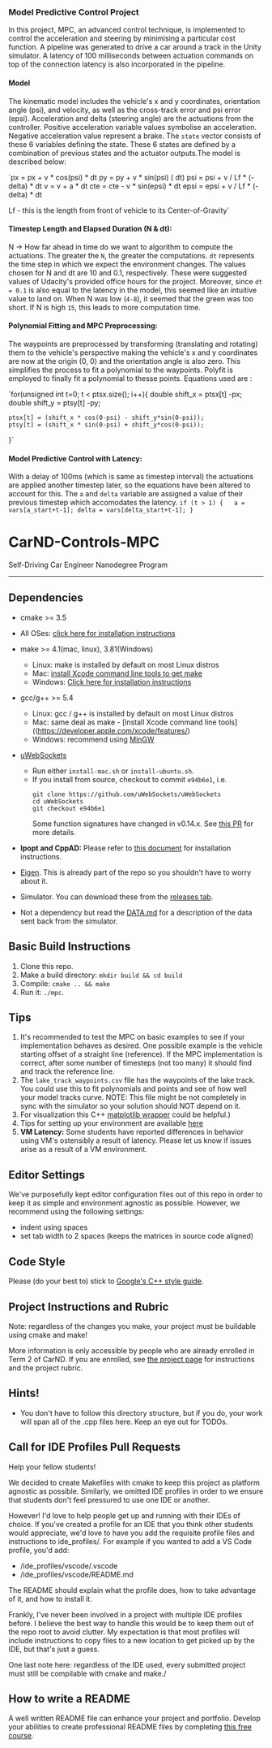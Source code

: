 ### Model Predictive Control Project
In this project, MPC, an advanced control technique, is implemented to control the acceleration and steering by minimising a particular cost function. A pipeline was generated to drive a car around a track in the Unity simulator. A latency of 100 milliseconds between actuation commands on top of the connection latency is also incorporated in the pipeline.

#### Model
The kinematic model includes the vehicle's x and y coordinates, orientation angle (psi), and velocity, as well as the cross-track error and psi error (epsi). Acceleration and delta (steering angle) are the actuations from the controller. Positive acceleration variable values symbolise an acceleration. Negative acceleration value represent a brake. The `state` vector consists of these 6 variables defining the state. These 6 states are defined by a combination of previous states and the actuator outputs.The model is described below: 

`px = px + v * cos(psi) * dt
py = py + v * sin(psi) ( dt)
psi = psi + v / Lf * (-delta) * dt
v = v + a * dt
cte = cte - v * sin(epsi) * dt
epsi = epsi +  v / Lf * (-delta) * dt

Lf - this is the length from front of vehicle to its Center-of-Gravity`

#### Timestep Length and Elapsed Duration (N & dt):
N -> How far ahead in time do we want to algorithm to compute the actuations. The greater the `N`, the greater the computations.  `dt` represents the time step in which we expect the environment changes. The values chosen for N and dt are 10 and 0.1, respectively. These were suggested values of Udacity's provided office hours for the project. Moreover, since `dt = 0.1` is also equal to the latency in the model, this seemed like an intuitive value to land on. When N was low (`4-8`), it seemed that the green was too short. If N is high `15`, this leads to more computation time.

#### Polynomial Fitting and MPC Preprocessing: 
The waypoints are preprocessed by transforming (translating and rotating) them to the vehicle's perspective making the vehicle's x and y coordinates are now at the origin (0, 0) and the orientation angle is also zero. This simplifies the process to fit a polynomial to the waypoints. Polyfit is employed to finally fit a polynomial to thesse points. Equations used are :

`for(unsigned int t=0; t < ptsx.size(); i++){
	double shift_x = ptsx[t] -px;
	double shift_y = ptsy[t] -py;
	
	ptsx[t] = (shift_x * cos(0-psi) - shift_y*sin(0-psi));
	ptsy[t] = (shift_x * sin(0-psi) + shift_y*cos(0-psi));
}`


#### Model Predictive Control with Latency:
With a delay of 100ms (which is same as timestep interval) the actuations are applied another timestep later, so the equations have been altered to account for this. The `a` and `delta` variable are assigned a value of their previous timestep which accomodates the latency.
`
if (t > 1) {  
   a = vars[a_start+t-1];
   delta = vars[delta_start+t-1];
      }
`
# CarND-Controls-MPC
Self-Driving Car Engineer Nanodegree Program

---

## Dependencies

* cmake >= 3.5
 * All OSes: [click here for installation instructions](https://cmake.org/install/)
* make >= 4.1(mac, linux), 3.81(Windows)
  * Linux: make is installed by default on most Linux distros
  * Mac: [install Xcode command line tools to get make](https://developer.apple.com/xcode/features/)
  * Windows: [Click here for installation instructions](http://gnuwin32.sourceforge.net/packages/make.htm)
* gcc/g++ >= 5.4
  * Linux: gcc / g++ is installed by default on most Linux distros
  * Mac: same deal as make - [install Xcode command line tools]((https://developer.apple.com/xcode/features/)
  * Windows: recommend using [MinGW](http://www.mingw.org/)
* [uWebSockets](https://github.com/uWebSockets/uWebSockets)
  * Run either `install-mac.sh` or `install-ubuntu.sh`.
  * If you install from source, checkout to commit `e94b6e1`, i.e.
    ```
    git clone https://github.com/uWebSockets/uWebSockets
    cd uWebSockets
    git checkout e94b6e1
    ```
    Some function signatures have changed in v0.14.x. See [this PR](https://github.com/udacity/CarND-MPC-Project/pull/3) for more details.

* **Ipopt and CppAD:** Please refer to [this document](https://github.com/udacity/CarND-MPC-Project/blob/master/install_Ipopt_CppAD.md) for installation instructions.
* [Eigen](http://eigen.tuxfamily.org/index.php?title=Main_Page). This is already part of the repo so you shouldn't have to worry about it.
* Simulator. You can download these from the [releases tab](https://github.com/udacity/self-driving-car-sim/releases).
* Not a dependency but read the [DATA.md](./DATA.md) for a description of the data sent back from the simulator.


## Basic Build Instructions

1. Clone this repo.
2. Make a build directory: `mkdir build && cd build`
3. Compile: `cmake .. && make`
4. Run it: `./mpc`.

## Tips

1. It's recommended to test the MPC on basic examples to see if your implementation behaves as desired. One possible example
is the vehicle starting offset of a straight line (reference). If the MPC implementation is correct, after some number of timesteps
(not too many) it should find and track the reference line.
2. The `lake_track_waypoints.csv` file has the waypoints of the lake track. You could use this to fit polynomials and points and see of how well your model tracks curve. NOTE: This file might be not completely in sync with the simulator so your solution should NOT depend on it.
3. For visualization this C++ [matplotlib wrapper](https://github.com/lava/matplotlib-cpp) could be helpful.)
4.  Tips for setting up your environment are available [here](https://classroom.udacity.com/nanodegrees/nd013/parts/40f38239-66b6-46ec-ae68-03afd8a601c8/modules/0949fca6-b379-42af-a919-ee50aa304e6a/lessons/f758c44c-5e40-4e01-93b5-1a82aa4e044f/concepts/23d376c7-0195-4276-bdf0-e02f1f3c665d)
5. **VM Latency:** Some students have reported differences in behavior using VM's ostensibly a result of latency.  Please let us know if issues arise as a result of a VM environment.

## Editor Settings

We've purposefully kept editor configuration files out of this repo in order to
keep it as simple and environment agnostic as possible. However, we recommend
using the following settings:

* indent using spaces
* set tab width to 2 spaces (keeps the matrices in source code aligned)

## Code Style

Please (do your best to) stick to [Google's C++ style guide](https://google.github.io/styleguide/cppguide.html).

## Project Instructions and Rubric

Note: regardless of the changes you make, your project must be buildable using
cmake and make!

More information is only accessible by people who are already enrolled in Term 2
of CarND. If you are enrolled, see [the project page](https://classroom.udacity.com/nanodegrees/nd013/parts/40f38239-66b6-46ec-ae68-03afd8a601c8/modules/f1820894-8322-4bb3-81aa-b26b3c6dcbaf/lessons/b1ff3be0-c904-438e-aad3-2b5379f0e0c3/concepts/1a2255a0-e23c-44cf-8d41-39b8a3c8264a)
for instructions and the project rubric.

## Hints!

* You don't have to follow this directory structure, but if you do, your work
  will span all of the .cpp files here. Keep an eye out for TODOs.

## Call for IDE Profiles Pull Requests

Help your fellow students!

We decided to create Makefiles with cmake to keep this project as platform
agnostic as possible. Similarly, we omitted IDE profiles in order to we ensure
that students don't feel pressured to use one IDE or another.

However! I'd love to help people get up and running with their IDEs of choice.
If you've created a profile for an IDE that you think other students would
appreciate, we'd love to have you add the requisite profile files and
instructions to ide_profiles/. For example if you wanted to add a VS Code
profile, you'd add:

* /ide_profiles/vscode/.vscode
* /ide_profiles/vscode/README.md

The README should explain what the profile does, how to take advantage of it,
and how to install it.

Frankly, I've never been involved in a project with multiple IDE profiles
before. I believe the best way to handle this would be to keep them out of the
repo root to avoid clutter. My expectation is that most profiles will include
instructions to copy files to a new location to get picked up by the IDE, but
that's just a guess.

One last note here: regardless of the IDE used, every submitted project must
still be compilable with cmake and make./

## How to write a README
A well written README file can enhance your project and portfolio.  Develop your abilities to create professional README files by completing [this free course](https://www.udacity.com/course/writing-readmes--ud777).
